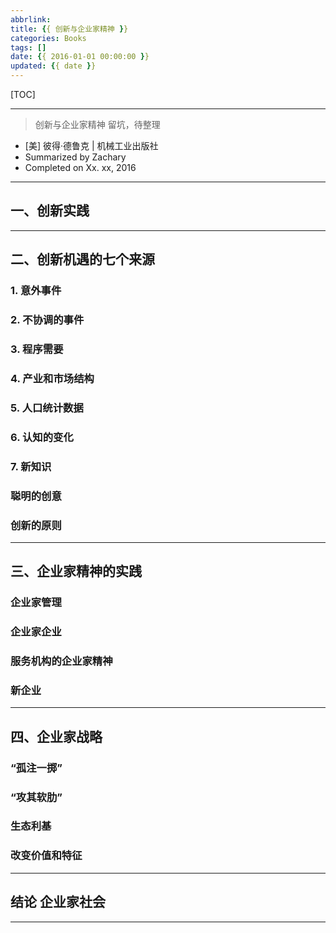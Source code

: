 ```yaml
---
abbrlink: 
title: {{ 创新与企业家精神 }}
categories: Books
tags: []
date: {{ 2016-01-01 00:00:00 }}
updated: {{ date }}
---
```


[TOC]

---

> 创新与企业家精神
> 留坑，待整理

- [美] 彼得·德鲁克 | 机械工业出版社
- Summarized by Zachary 
- Completed on Xx. xx, 2016
---    

## 一、创新实践

---

## 二、创新机遇的七个来源

### 1. 意外事件
### 2. 不协调的事件
### 3. 程序需要
### 4. 产业和市场结构
### 5. 人口统计数据
### 6. 认知的变化
### 7. 新知识

### 聪明的创意       
### 创新的原则   

---

## 三、企业家精神的实践

### 企业家管理           
### 企业家企业           
### 服务机构的企业家精神      
### 新企业     

---

## 四、企业家战略

### “孤注一掷”      
### “攻其软肋”      
### 生态利基        
### 改变价值和特征 

---

## 结论 企业家社会 

---
